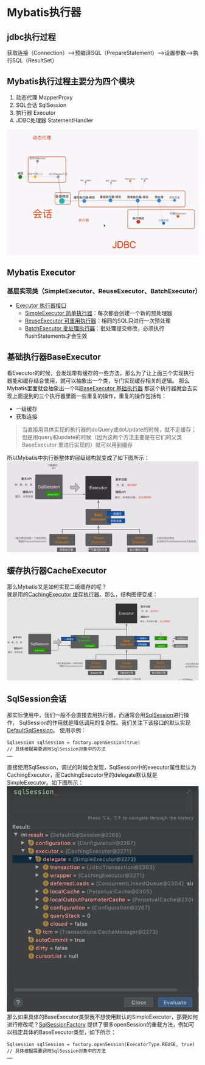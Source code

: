 # Mybatis执行器
## jdbc执行过程
获取连接（Connection）——>预编译SQL（PrepareStatement）——>设置参数——>执行SQL（ResultSet）
## Mybatis执行过程主要分为四个模块
1. 动态代理 MapperProxy
2. SQL会话 SqlSession
3. 执行器 Executor
4. JDBC处理器 StatementHandler

![Mybatis执行过程](../img/20210510212731.png)

## Mybatis Executor
### 基层实现类（SimpleExecutor、ReuseExecutor、BatchExecutor）
- [Executor 执行器接口](../src/main/java/org/apache/ibatis/executor/Executor.java)
    - [SimpleExecutor 简单执行器](../src/main/java/org/apache/ibatis/executor/SimpleExecutor.java)：每次都会创建一个新的预处理器
    - [ReuseExecutor 可重用执行器](../src/main/java/org/apache/ibatis/executor/ReuseExecutor.java)：相同的SQL只进行一次预处理
    - [BatchExecutor 批处理执行器](../src/main/java/org/apache/ibatis/executor/BatchExecutor.java)：批处理提交修改，必须执行flushStatements才会生效

## 基础执行器BaseExecutor
看Executor的时候，会发现带有缓存的一些方法，那么为了让上面三个实现执行器能和缓存结合使用，就可以抽象出一个类，专门实现缓存相关的逻辑。
那么Mybatis里面就会抽象出一个叫[BaseExecutor 基础执行器](../src/main/java/org/apache/ibatis/executor/BaseExecutor.java)
那这个执行器就会去实现上面提到的三个执行器里面一些重复的操作，重复的操作包括有：
- 一级缓存
- 获取连接
> 当直接用具体实现的执行器的doQuery或doUpdate的时候，就不走缓存；但是用query和update的时候（因为这两个方法主要是在它们的父类BaseExecutor
>里进行实现的）就可以用到缓存

所以Mybatis中执行器整体的层级结构就变成了如下图所示：
 ![Mybatis执行器层级结构图1](../img/20210511214721.png)

## 缓存执行器CacheExecutor
那么Mybatis又是如何实现二级缓存的呢？<br>
就是用的[CachingExecutor 缓存执行器](../src/main/java/org/apache/ibatis/executor/CachingExecutor.java)。那么，结构图便变成：
![Mybatis执行器层级结构图2](../img/20210513213546.png)

## SqlSession会话
那实际使用中，我们一般不会直接去用执行器，而通常会用[SqlSession](../src/main/java/org/apache/ibatis/session/SqlSession.java)进行操作，
SqlSession的作用就是降低调用的复杂性。我们关注下该接口的默认实现[DefaultSqlSession](../src/main/java/org/apache/ibatis/session/defaults/DefaultSqlSession.java)。
 使用示例：
 ```
Sqlsession sqlSession = factory.openSession(true)
// 具体根据需要调用SqlSession对象中的方法
……
```
直接使用SqlSession，调试的时候会发现，SqlSession中的executor属性默认为CachingExecutor，而CachingExecutor里的delegate默认就是SimpleExecutor。如下图所示：
![SqlSession的使用调试](../img/20210513214746.png)
那么如果具体的BaseExecutor类型我不想使用默认的SimpleExecutor，那要如何进行修改呢？[SqlSessionFactory](../src/main/java/org/apache/ibatis/session/SqlSessionFactory.java)
提供了很多openSession的重载方法，例如可以指定具体的BaseExecutor类型，如下所示：
```
Sqlsession sqlSession = factory.openSession(ExecutorType.REUSE, true)
// 具体根据需要调用SqlSession对象中的方法
……
```